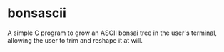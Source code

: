 # bonsascii
A simple C program to grow an ASCII bonsai tree in the user's terminal, allowing the user to trim and reshape it at will.
